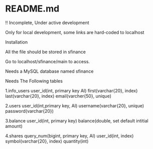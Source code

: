 # README.md

!! Incomplete, Under active development

Only for local development, some links are hard-coded to localhost

Installation

All the file should be stored in sfinance

Go to localhost/sfinance/main to access.

Needs a MySQL database named sfinance

Needs The Following tables

1.info_users
	user_id(int, primary key AI)
	first(varchar{20}, index)
	last(varchar{20}, index)
	email(varcher{50}, unique)

2.users
	user_id(int,primary key, AI)
	username(varchar{20}, unique)
	password(varchar{20})

3.balance
	user_id(int, primary key)
	balance(double, set default intitial amount)

4.shares
	query_num(bigint, primary key, AI)
	user_id(int, index)
	symbol(varchar{20}, index)
	quantity(int)
